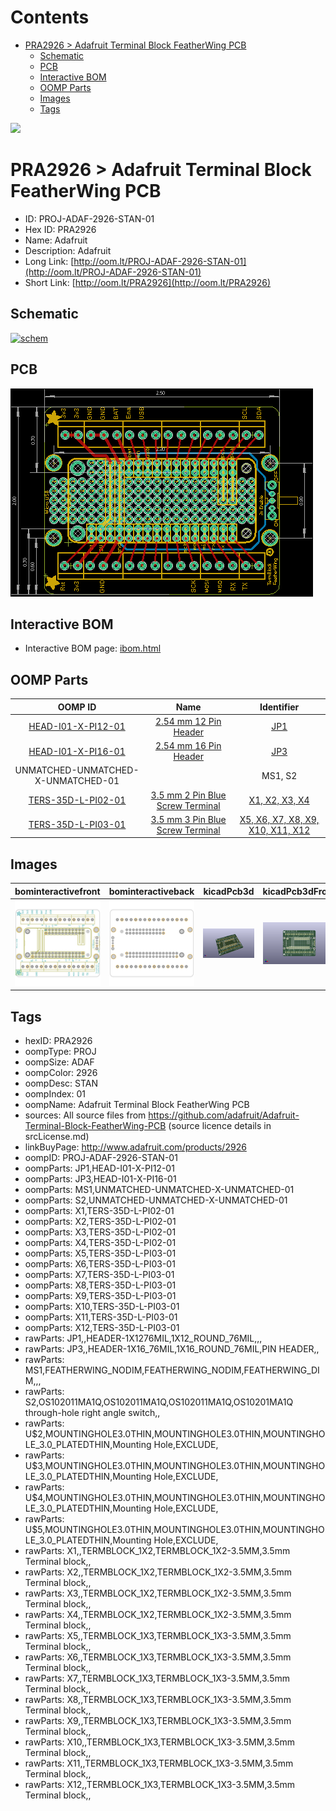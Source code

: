 



Contents
========

* [PRA2926 > Adafruit Terminal Block FeatherWing PCB](#pra2926--adafruit-terminal-block-featherwing-pcb)
	* [Schematic](#schematic)
	* [PCB](#pcb)
	* [Interactive BOM](#interactive-bom)
	* [OOMP Parts](#oomp-parts)
	* [Images](#images)
	* [Tags](#tags)
  
![][im]
# PRA2926 > Adafruit Terminal Block FeatherWing PCB

- ID: PROJ-ADAF-2926-STAN-01
- Hex ID: PRA2926
- Name: Adafruit
- Description: Adafruit
- Long Link: [http://oom.lt/PROJ-ADAF-2926-STAN-01](http://oom.lt/PROJ-ADAF-2926-STAN-01)
- Short Link: [http://oom.lt/PRA2926](http://oom.lt/PRA2926)

## Schematic
  
[![schem](eagleSchemImage.png)](eagleSchemImage.png)
## PCB
  
[![pcb](eagleImage.png)](eagleImage.png)
## Interactive BOM

- Interactive BOM page: [ibom.html](https://htmlpreview.github.io/?https://github.com/oomlout/oomlout_OOMP_projects/blob/main/PROJ-ADAF-2926-STAN-01/kicad/bom/ibom.html)

## OOMP Parts
  

|OOMP ID|Name|Identifier|
| :---: | :---: | :---: |
|[HEAD-I01-X-PI12-01](https://github.com/oomlout/oomlout_OOMP_parts/tree/main/HEAD-I01-X-PI12-01/)|[2.54 mm 12 Pin Header](https://github.com/oomlout/oomlout_OOMP_parts/tree/main/HEAD-I01-X-PI12-01/)|[JP1](https://github.com/oomlout/oomlout_OOMP_parts/tree/main/HEAD-I01-X-PI12-01/)|
|[HEAD-I01-X-PI16-01](https://github.com/oomlout/oomlout_OOMP_parts/tree/main/HEAD-I01-X-PI16-01/)|[2.54 mm 16 Pin Header](https://github.com/oomlout/oomlout_OOMP_parts/tree/main/HEAD-I01-X-PI16-01/)|[JP3](https://github.com/oomlout/oomlout_OOMP_parts/tree/main/HEAD-I01-X-PI16-01/)|
|UNMATCHED-UNMATCHED-X-UNMATCHED-01||MS1, S2|
|[TERS-35D-L-PI02-01](https://github.com/oomlout/oomlout_OOMP_parts/tree/main/TERS-35D-L-PI02-01/)|[3.5 mm 2 Pin Blue Screw Terminal](https://github.com/oomlout/oomlout_OOMP_parts/tree/main/TERS-35D-L-PI02-01/)|[X1, X2, X3, X4](https://github.com/oomlout/oomlout_OOMP_parts/tree/main/TERS-35D-L-PI02-01/)|
|[TERS-35D-L-PI03-01](https://github.com/oomlout/oomlout_OOMP_parts/tree/main/TERS-35D-L-PI03-01/)|[3.5 mm 3 Pin Blue Screw Terminal](https://github.com/oomlout/oomlout_OOMP_parts/tree/main/TERS-35D-L-PI03-01/)|[X5, X6, X7, X8, X9, X10, X11, X12](https://github.com/oomlout/oomlout_OOMP_parts/tree/main/TERS-35D-L-PI03-01/)|

## Images
  
  

|bominteractivefront|bominteractiveback|kicadPcb3d|kicadPcb3dFront|kicadPcb3dBack|kicadSchem|eagleImage|eagleSchemImage|pcbdraw|pcbdrawback|
| :---: | :---: | :---: | :---: | :---: | :---: | :---: | :---: | :---: | :---: |
|[![bominteractivefront](bomFront_140.png)](bomFront.png)|[![bominteractiveback](bomBack_140.png)](bomBack.png)|[![kicadPcb3d](kicadPcb3d_140.png)](kicadPcb3d.png)|[![kicadPcb3dFront](kicadPcb3dFront_140.png)](kicadPcb3dFront.png)|[![kicadPcb3dBack](kicadPcb3dBack_140.png)](kicadPcb3dBack.png)|[![kicadSchem](kicadSchem_140.png)](kicadSchem.png)|[![eagleImage](eagleImage_140.png)](eagleImage.png)|[![eagleSchemImage](eagleSchemImage_140.png)](eagleSchemImage.png)|[![pcbdraw](pcbdraw_140.png)](pcbdraw.png)|[![pcbdrawback](pcbdrawBack_140.png)](pcbdrawBack.png)|

## Tags

- hexID: PRA2926
- oompType: PROJ
- oompSize: ADAF
- oompColor: 2926
- oompDesc: STAN
- oompIndex: 01
- oompName: Adafruit Terminal Block FeatherWing PCB
- sources: All source files from https://github.com/adafruit/Adafruit-Terminal-Block-FeatherWing-PCB (source licence details in srcLicense.md)
- linkBuyPage: http://www.adafruit.com/products/2926
- oompID: PROJ-ADAF-2926-STAN-01
- oompParts: JP1,HEAD-I01-X-PI12-01
- oompParts: JP3,HEAD-I01-X-PI16-01
- oompParts: MS1,UNMATCHED-UNMATCHED-X-UNMATCHED-01
- oompParts: S2,UNMATCHED-UNMATCHED-X-UNMATCHED-01
- oompParts: X1,TERS-35D-L-PI02-01
- oompParts: X2,TERS-35D-L-PI02-01
- oompParts: X3,TERS-35D-L-PI02-01
- oompParts: X4,TERS-35D-L-PI02-01
- oompParts: X5,TERS-35D-L-PI03-01
- oompParts: X6,TERS-35D-L-PI03-01
- oompParts: X7,TERS-35D-L-PI03-01
- oompParts: X8,TERS-35D-L-PI03-01
- oompParts: X9,TERS-35D-L-PI03-01
- oompParts: X10,TERS-35D-L-PI03-01
- oompParts: X11,TERS-35D-L-PI03-01
- oompParts: X12,TERS-35D-L-PI03-01
- rawParts: JP1,,HEADER-1X1276MIL,1X12_ROUND_76MIL,,,
- rawParts: JP3,,HEADER-1X16_76MIL,1X16_ROUND_76MIL,PIN HEADER,,
- rawParts: MS1,FEATHERWING_NODIM,FEATHERWING_NODIM,FEATHERWING_DIM,,,
- rawParts: S2,OS102011MA1Q,OS102011MA1Q,OS102011MA1Q,OS10201MA1Q through-hole right angle switch,,
- rawParts: U$2,MOUNTINGHOLE3.0THIN,MOUNTINGHOLE3.0THIN,MOUNTINGHOLE_3.0_PLATEDTHIN,Mounting Hole,EXCLUDE,
- rawParts: U$3,MOUNTINGHOLE3.0THIN,MOUNTINGHOLE3.0THIN,MOUNTINGHOLE_3.0_PLATEDTHIN,Mounting Hole,EXCLUDE,
- rawParts: U$4,MOUNTINGHOLE3.0THIN,MOUNTINGHOLE3.0THIN,MOUNTINGHOLE_3.0_PLATEDTHIN,Mounting Hole,EXCLUDE,
- rawParts: U$5,MOUNTINGHOLE3.0THIN,MOUNTINGHOLE3.0THIN,MOUNTINGHOLE_3.0_PLATEDTHIN,Mounting Hole,EXCLUDE,
- rawParts: X1,,TERMBLOCK_1X2,TERMBLOCK_1X2-3.5MM,3.5mm Terminal block,,
- rawParts: X2,,TERMBLOCK_1X2,TERMBLOCK_1X2-3.5MM,3.5mm Terminal block,,
- rawParts: X3,,TERMBLOCK_1X2,TERMBLOCK_1X2-3.5MM,3.5mm Terminal block,,
- rawParts: X4,,TERMBLOCK_1X2,TERMBLOCK_1X2-3.5MM,3.5mm Terminal block,,
- rawParts: X5,,TERMBLOCK_1X3,TERMBLOCK_1X3-3.5MM,3.5mm Terminal block,,
- rawParts: X6,,TERMBLOCK_1X3,TERMBLOCK_1X3-3.5MM,3.5mm Terminal block,,
- rawParts: X7,,TERMBLOCK_1X3,TERMBLOCK_1X3-3.5MM,3.5mm Terminal block,,
- rawParts: X8,,TERMBLOCK_1X3,TERMBLOCK_1X3-3.5MM,3.5mm Terminal block,,
- rawParts: X9,,TERMBLOCK_1X3,TERMBLOCK_1X3-3.5MM,3.5mm Terminal block,,
- rawParts: X10,,TERMBLOCK_1X3,TERMBLOCK_1X3-3.5MM,3.5mm Terminal block,,
- rawParts: X11,,TERMBLOCK_1X3,TERMBLOCK_1X3-3.5MM,3.5mm Terminal block,,
- rawParts: X12,,TERMBLOCK_1X3,TERMBLOCK_1X3-3.5MM,3.5mm Terminal block,,



[im]: kicadPcb3d_450.png
